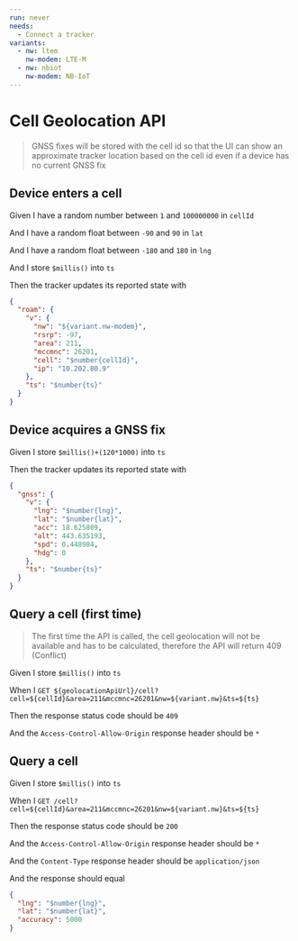 ```yaml
---
run: never
needs:
  - Connect a tracker
variants:
  - nw: ltem
    nw-modem: LTE-M
  - nw: nbiot
    nw-modem: NB-IoT
---
```


# Cell Geolocation API

> GNSS fixes will be stored with the cell id so that the UI can show an
> approximate tracker location based on the cell id even if a device has no
> current GNSS fix

## Device enters a cell

Given I have a random number between `1` and `100000000` in `cellId`

And I have a random float between `-90` and `90` in `lat`

And I have a random float between `-180` and `180` in `lng`

And I store `$millis()` into `ts`

Then the tracker updates its reported state with

```json
{
  "roam": {
    "v": {
      "nw": "${variant.nw-modem}",
      "rsrp": -97,
      "area": 211,
      "mccmnc": 26201,
      "cell": "$number{cellId}",
      "ip": "10.202.80.9"
    },
    "ts": "$number{ts}"
  }
}
```

## Device acquires a GNSS fix

Given I store `$millis()+(120*1000)` into `ts`

Then the tracker updates its reported state with

```json
{
  "gnss": {
    "v": {
      "lng": "$number{lng}",
      "lat": "$number{lat}",
      "acc": 18.625809,
      "alt": 443.635193,
      "spd": 0.448984,
      "hdg": 0
    },
    "ts": "$number{ts}"
  }
}
```

## Query a cell (first time)

> The first time the API is called, the cell geolocation will not be available
> and has to be calculated, therefore the API will return 409 (Conflict)

Given I store `$millis()` into `ts`

When I
`GET ${geolocationApiUrl}/cell?cell=${cellId}&area=211&mccmnc=26201&nw=${variant.nw}&ts=${ts}`

Then the response status code should be `409`

And the `Access-Control-Allow-Origin` response header should be `*`

## Query a cell

Given I store `$millis()` into `ts`

When I
`GET /cell?cell=${cellId}&area=211&mccmnc=26201&nw=${variant.nw}&ts=${ts}`

Then the response status code should be `200`

And the `Access-Control-Allow-Origin` response header should be `*`

And the `Content-Type` response header should be `application/json`

And the response should equal

```json
{
  "lng": "$number{lng}",
  "lat": "$number{lat}",
  "accuracy": 5000
}
```
